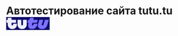 <h1>Автотестирование сайта tutu.tu <img src="https://github.com/Toalra/Diploma/blob/master/src/test/resources/logoTutu.png" wight="35" height="35"/> </h1>

